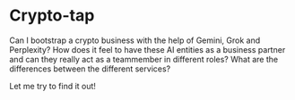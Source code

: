 # Crypto-tap

Can I bootstrap a crypto business with the help of Gemini, Grok and Perplexity?
How does it feel to have these AI entities as a business partner and can they really act as 
a teammember in different roles? What are the differences between the different services?

Let me try to find it out!


